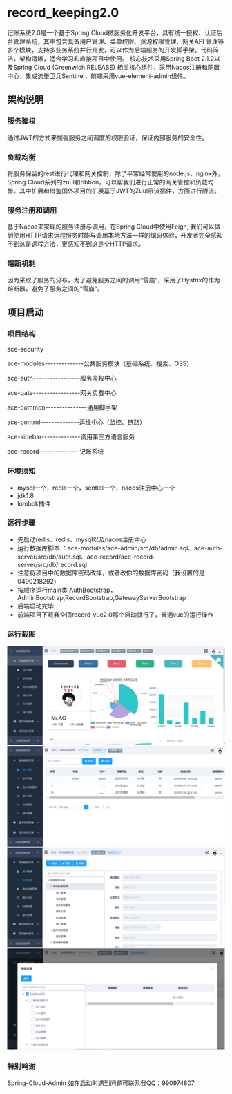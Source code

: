 # record_keeping2.0
记账系统2.0是一个基于Spring Cloud微服务化开发平台，具有统一授权、认证后台管理系统，其中包含具备用户管理、菜单权限、资源权限管理、网关API 管理等多个模块，支持多业务系统并行开发，可以作为后端服务的开发脚手架。代码简洁，架构清晰，适合学习和直接项目中使用。 核心技术采用Spring Boot 2.1.2以及Spring Cloud (Greenwich.RELEASE) 相关核心组件，采用Nacos注册和配置中心，集成流量卫兵Sentinel，前端采用vue-element-admin组件。

## 架构说明

### 服务鉴权
通过JWT的方式来加强服务之间调度的权限验证，保证内部服务的安全性。

### 负载均衡
将服务保留的rest进行代理和网关控制，除了平常经常使用的node.js、nginx外，Spring Cloud系列的zuul和ribbon，可以帮我们进行正常的网关管控和负载均衡。其中扩展和借鉴国外项目的扩展基于JWT的Zuul限流插件，方面进行限流。

### 服务注册和调用
基于Nacos来实现的服务注册与调用，在Spring Cloud中使用Feign, 我们可以做到使用HTTP请求远程服务时能与调用本地方法一样的编码体验，开发者完全感知不到这是远程方法，更感知不到这是个HTTP请求。

### 熔断机制
因为采取了服务的分布，为了避免服务之间的调用“雪崩”，采用了Hystrix的作为熔断器，避免了服务之间的“雪崩”。



## 项目启动

### 项目结构

ace-security
    
  ace-modules--------------公共服务模块（基础系统、搜索、OSS）
   
  ace-auth-----------------服务鉴权中心
   
  ace-gate-----------------网关负载中心
   
  ace-common---------------通用脚手架
     
  ace-control--------------运维中心（监控、链路）
  
  ace-sidebar--------------调用第三方语言服务
  
  ace-record-------------- 记账系统
  
  
 ### 环境须知
 - mysql一个，redis一个，sentiel一个，nacos注册中心一个
 - jdk1.8
 - lombok插件

 
 ### 运行步骤
 - 先启动redis、redis、mysql以及nacos注册中心
 - 运行数据库脚本 ：ace-modules/ace-admin/src/db/admin.sql、ace-auth-server/src/db/auth.sql、ace-record/ace-record-server/src/db/record.sql
 - 注意将项目中的数据库密码改掉，或者改你的数据库密码（我设置的是0490218292）
 - 按顺序运行main类 AuthBootstrap，AdminBootstrap,RecordBootstrap,GatewayServerBootstrap
 - 后端启动完毕
 - 前端项目下载我空间record_vue2.0那个启动就行了，普通vue的运行操作
 
 
 ### 运行截图

 ![image](https://github.com/mmcLine/readme_pic/blob/master/images/1.png)
 ![image](https://github.com/mmcLine/readme_pic/blob/master/images/2.png)
 ![image](https://github.com/mmcLine/readme_pic/blob/master/images/3.png)
 ![image](https://github.com/mmcLine/readme_pic/blob/master/images/4.png)
 
  ### 特别鸣谢
  Spring-Cloud-Admin
  如在启动时遇到问题可联系我QQ：990974807
 
 
 
 
 
